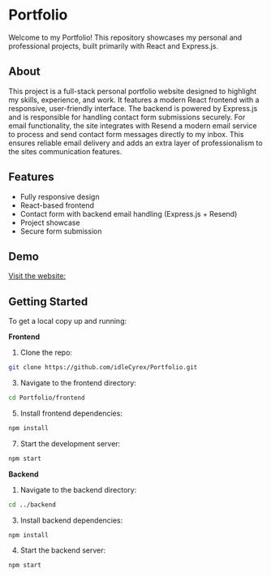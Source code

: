 # Portfolio
Welcome to my Portfolio! This repository showcases my personal and professional projects, built
primarily with React and Express.js.

## About
This project is a full-stack personal portfolio website designed to highlight my skills, experience, and
work. It features a modern React frontend with a responsive, user-friendly interface. The backend is
powered by Express.js and is responsible for handling contact form submissions securely.
For email functionality, the site integrates with Resend a modern email service to process and send
contact form messages directly to my inbox. This ensures reliable email delivery and adds an extra
layer of professionalism to the sites communication features.

## Features
- Fully responsive design
- React-based frontend
- Contact form with backend email handling (Express.js + Resend)
- Project showcase
- Secure form submission

## Demo
 [Visit the website:](https://idlee.xyz)

## Getting Started
To get a local copy up and running: 

**Frontend**

1. Clone the repo:
 ```bash
git clone https://github.com/idleCyrex/Portfolio.git
```
3. Navigate to the frontend directory:
 ```bash
cd Portfolio/frontend
```
5. Install frontend dependencies:
 ```bash
npm install
```
7. Start the development server:
 ```bash
npm start
```

**Backend**

1. Navigate to the backend directory:
 ```bash
cd ../backend
```
3. Install backend dependencies:
 ```bash
npm install
```
4. Start the backend server:
 ```bash
 npm start
```
